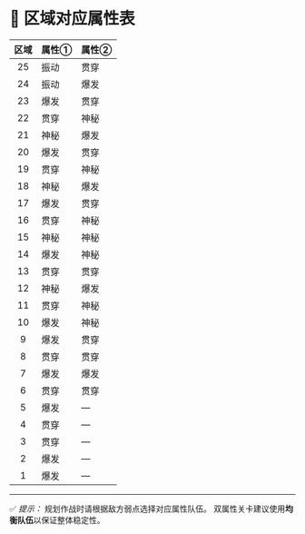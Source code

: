 
# 🎯 区域对应属性表
| 区域 | 属性① | 属性② |
|:----:|:------|:------|
| 25 | 振动 | 贯穿 |
| 24 | 振动 | 爆发 |
| 23 | 爆发 | 贯穿 |
| 22 | 贯穿 | 神秘 |
| 21 | 神秘 | 爆发 |
| 20 | 爆发 | 贯穿 |
| 19 | 贯穿 | 神秘 |
| 18 | 神秘 | 爆发 |
| 17 | 爆发 | 贯穿 |
| 16 | 贯穿 | 神秘 |
| 15 | 神秘 | 神秘 |
| 14 | 爆发 | 神秘 |
| 13 | 贯穿 | 贯穿 |
| 12 | 神秘 | 爆发 |
| 11 | 贯穿 | 神秘 |
| 10 | 爆发 | 神秘 |
| 9  | 爆发 | 贯穿 |
| 8  | 贯穿 | 贯穿 |
| 7  | 爆发 | 爆发 |
| 6  | 贯穿 | 贯穿 |
| 5  | 爆发 | — |
| 4  | 贯穿 | — |
| 3  | 贯穿 | — |
| 2  | 爆发 | — |
| 1  | 爆发 | — |

---

✅ *提示：*
规划作战时请根据敌方弱点选择对应属性队伍。
双属性关卡建议使用**均衡队伍**以保证整体稳定性。
